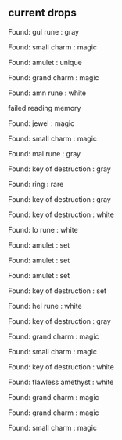 ## current drops

Found: gul rune : gray
Found: small charm : magic
Found: amulet : unique
Found: grand charm : magic
Found: amn rune : white
failed reading memory
Found: jewel : magic
Found: small charm : magic
Found: mal rune : gray
Found: key of destruction : gray
Found: ring : rare
Found: key of destruction : gray
Found: key of destruction : white
Found: lo rune : white
Found: amulet : set
Found: amulet : set
Found: amulet : set
Found: key of destruction : set
Found: hel rune : white
Found: key of destruction : gray
Found: grand charm : magic
Found: small charm : magic
Found: key of destruction : white
Found: flawless amethyst : white
Found: grand charm : magic
Found: grand charm : magic
Found: small charm : magic
